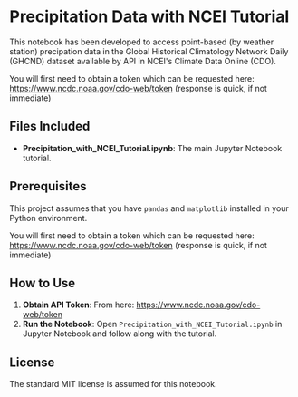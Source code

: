 # Precipitation Data with NCEI Tutorial

This notebook has been developed to access point-based (by weather station) precipation data in the Global Historical Climatology Network Daily (GHCND) dataset available by API in NCEI's Climate Data Online (CDO).  

You will first need to obtain a token which can be requested here: https://www.ncdc.noaa.gov/cdo-web/token (response is quick, if not immediate)

## Files Included
- **Precipitation_with_NCEI_Tutorial.ipynb**: The main Jupyter Notebook tutorial.

## Prerequisites

This project assumes that you have `pandas` and `matplotlib` installed in your Python environment.

You will first need to obtain a token which can be requested here: https://www.ncdc.noaa.gov/cdo-web/token (response is quick, if not immediate)

## How to Use
1. **Obtain API Token**: From here: https://www.ncdc.noaa.gov/cdo-web/token
2. **Run the Notebook**: Open `Precipitation_with_NCEI_Tutorial.ipynb` in Jupyter Notebook and follow along with the tutorial.

## License
The standard MIT license is assumed for this notebook.